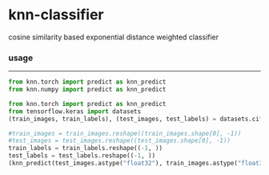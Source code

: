 # knn-classifier
cosine similarity based exponential distance weighted classifier


### usage
---------------
```python
from knn.torch import predict as knn_predict
from knn.numpy import predict as knn_predict
```
```python
from knn.torch import predict as knn_predict
from tensorflow.keras import datasets
(train_images, train_labels), (test_images, test_labels) = datasets.cifar10.load_data()

#train_images = train_images.reshape((train_images.shape[0], -1))
#test_images = test_images.reshape((test_images.shape[0], -1))
train_labels = train_labels.reshape((-1, ))
test_labels = test_labels.reshape((-1, ))
(knn_predict(test_images.astype("float32"), train_images.astype("float32"), train_labels, batchsize = 512) == test_labels).mean()
```